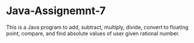 # Java-Assignemnt-7
This is a Java program to add, subtract, multiply, divide, convert to floating point, compare, and find absolute values of user given rational number.
